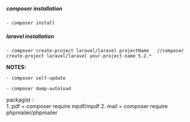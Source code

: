 ##### composer installation
	
	- composer install

##### laravel installation
	
	- composer create-project laravel/laravel projectName   //composer create-project laravel/laravel your-project-name 5.2.*

**NOTES:**
 
	- composer self-update
	
	- composer dump-autoload
	
	
	
	
packagist  :	
	1. pdf = composer require mpdf/mpdf
	2. mail = composer require phpmailer/phpmailer